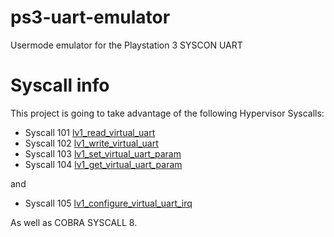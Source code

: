 # ps3-uart-emulator
Usermode emulator for the Playstation 3 SYSCON UART
# Syscall info
This project is going to take advantage of the following Hypervisor Syscalls:
  - Syscall 101 [lv1_read_virtual_uart](https://www.psdevwiki.com/ps3/HV_Syscall_Reference#lv1_read_virtual_uart)
  - Syscall 102 [lv1_write_virtual_uart](https://www.psdevwiki.com/ps3/HV_Syscall_Reference#lv1_write_virtual_uart)
  - Syscall 103 [lv1_set_virtual_uart_param](https://www.psdevwiki.com/ps3/HV_Syscall_Reference#lv1_set_virtual_uart_param)
  - Syscall 104 [lv1_get_virtual_uart_param](https://www.psdevwiki.com/ps3/HV_Syscall_Reference#lv1_get_virtual_uart_param)<br>
  
and
  - Syscall 105 [lv1_configure_virtual_uart_irq](https://www.psdevwiki.com/ps3/HV_Syscall_Reference#lv1_configure_virtual_uart_irq)<br>
  
As well as COBRA SYSCALL 8.
